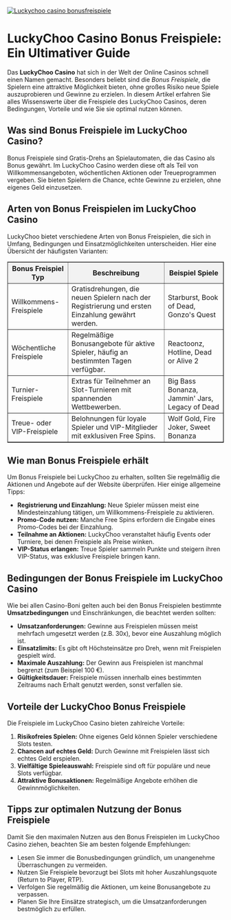 [![Luckychoo casino bonusfreispiele](https://123-caf.pages.dev/gitsignup.png)](https://vrmoo.ru/Bt82HjjY)

<h1>LuckyChoo Casino Bonus Freispiele: Ein Ultimativer Guide</h1>  <p>Das <strong>LuckyChoo Casino</strong> hat sich in der Welt der Online Casinos schnell einen Namen gemacht. Besonders beliebt sind die <em>Bonus Freispiele</em>, die Spielern eine attraktive Möglichkeit bieten, ohne großes Risiko neue Spiele auszuprobieren und Gewinne zu erzielen. In diesem Artikel erfahren Sie alles Wissenswerte über die Freispiele des LuckyChoo Casinos, deren Bedingungen, Vorteile und wie Sie sie optimal nutzen können.</p>  <h2>Was sind Bonus Freispiele im LuckyChoo Casino?</h2>  <p>Bonus Freispiele sind Gratis-Drehs an Spielautomaten, die das Casino als Bonus gewährt. Im LuckyChoo Casino werden diese oft als Teil von Willkommensangeboten, wöchentlichen Aktionen oder Treueprogrammen vergeben. Sie bieten Spielern die Chance, echte Gewinne zu erzielen, ohne eigenes Geld einzusetzen.</p>  <h2>Arten von Bonus Freispielen im LuckyChoo Casino</h2>  <p>LuckyChoo bietet verschiedene Arten von Bonus Freispielen, die sich in Umfang, Bedingungen und Einsatzmöglichkeiten unterscheiden. Hier eine Übersicht der häufigsten Varianten:</p>  <table border="1" cellpadding="8" cellspacing="0" style="border-collapse: collapse; width: 100%; max-width: 600px;">   <thead>     <tr style="background-color: #f2f2f2;">       <th>Bonus Freispiel Typ</th>       <th>Beschreibung</th>       <th>Beispiel Spiele</th>     </tr>   </thead>   <tbody>     <tr>       <td>Willkommens-Freispiele</td>       <td>Gratisdrehungen, die neuen Spielern nach der Registrierung und ersten Einzahlung gewährt werden.</td>       <td>Starburst, Book of Dead, Gonzo's Quest</td>     </tr>     <tr>       <td>Wöchentliche Freispiele</td>       <td>Regelmäßige Bonusangebote für aktive Spieler, häufig an bestimmten Tagen verfügbar.</td>       <td>Reactoonz, Hotline, Dead or Alive 2</td>     </tr>     <tr>       <td>Turnier-Freispiele</td>       <td>Extras für Teilnehmer an Slot-Turnieren mit spannenden Wettbewerben.</td>       <td>Big Bass Bonanza, Jammin' Jars, Legacy of Dead</td>     </tr>     <tr>       <td>Treue- oder VIP-Freispiele</td>       <td>Belohnungen für loyale Spieler und VIP-Mitglieder mit exklusiven Free Spins.</td>       <td>Wolf Gold, Fire Joker, Sweet Bonanza</td>     </tr>   </tbody> </table>  <h2>Wie man Bonus Freispiele erhält</h2>  <p>Um Bonus Freispiele bei LuckyChoo zu erhalten, sollten Sie regelmäßig die Aktionen und Angebote auf der Website überprüfen. Hier einige allgemeine Tipps:</p>  <ul>   <li><strong>Registrierung und Einzahlung:</strong> Neue Spieler müssen meist eine Mindesteinzahlung tätigen, um Willkommens-Freispiele zu aktivieren.</li>   <li><strong>Promo-Code nutzen:</strong> Manche Free Spins erfordern die Eingabe eines Promo-Codes bei der Einzahlung.</li>   <li><strong>Teilnahme an Aktionen:</strong> LuckyChoo veranstaltet häufig Events oder Turniere, bei denen Freispiele als Preise winken.</li>   <li><strong>VIP-Status erlangen:</strong> Treue Spieler sammeln Punkte und steigern ihren VIP-Status, was exklusive Freispiele bringen kann.</li> </ul>  <h2>Bedingungen der Bonus Freispiele im LuckyChoo Casino</h2>  <p>Wie bei allen Casino-Boni gelten auch bei den Bonus Freispielen bestimmte <strong>Umsatzbedingungen</strong> und Einschränkungen, die beachtet werden sollten:</p>  <ul>   <li><strong>Umsatzanforderungen:</strong> Gewinne aus Freispielen müssen meist mehrfach umgesetzt werden (z.B. 30x), bevor eine Auszahlung möglich ist.</li>   <li><strong>Einsatzlimits:</strong> Es gibt oft Höchsteinsätze pro Dreh, wenn mit Freispielen gespielt wird.</li>   <li><strong>Maximale Auszahlung:</strong> Der Gewinn aus Freispielen ist manchmal begrenzt (zum Beispiel 100 €).</li>   <li><strong>Gültigkeitsdauer:</strong> Freispiele müssen innerhalb eines bestimmten Zeitraums nach Erhalt genutzt werden, sonst verfallen sie.</li> </ul>  <h2>Vorteile der LuckyChoo Bonus Freispiele</h2>  <p>Die Freispiele im LuckyChoo Casino bieten zahlreiche Vorteile:</p>  <ol>   <li><strong>Risikofreies Spielen:</strong> Ohne eigenes Geld können Spieler verschiedene Slots testen.</li>   <li><strong>Chancen auf echtes Geld:</strong> Durch Gewinne mit Freispielen lässt sich echtes Geld erspielen.</li>   <li><strong>Vielfältige Spieleauswahl:</strong> Freispiele sind oft für populäre und neue Slots verfügbar.</li>   <li><strong>Attraktive Bonusaktionen:</strong> Regelmäßige Angebote erhöhen die Gewinnmöglichkeiten.</li> </ol>  <h2>Tipps zur optimalen Nutzung der Bonus Freispiele</h2>  <p>Damit Sie den maximalen Nutzen aus den Bonus Freispielen im LuckyChoo Casino ziehen, beachten Sie am besten folgende Empfehlungen:</p>  <ul>   <li>Lesen Sie immer die Bonusbedingungen gründlich, um unangenehme Überraschungen zu vermeiden.</li>   <li>Nutzen Sie Freispiele bevorzugt bei Slots mit hoher Auszahlungsquote (Return to Player, RTP).</li>   <li>Verfolgen Sie regelmäßig die Aktionen, um keine Bonusangebote zu verpassen.</li>   <li>Planen Sie Ihre Einsätze strategisch, um die Umsatzanforderungen bestmöglich zu erfüllen.</li> </ul>